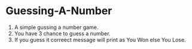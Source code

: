 # Guessing-A-Number

1. A simple gussing a number game.
2. You have 3 chance to guess a number.
3. If you guess it correect message will print as You Won else You Lose.
